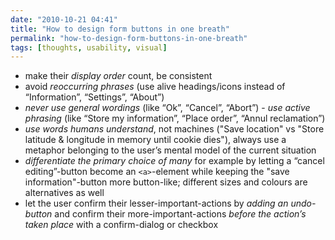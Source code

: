 ```yaml
---
date: "2010-10-21 04:41"
title: "How to design form buttons in one breath"
permalink: "how-to-design-form-buttons-in-one-breath"
tags: [thoughts, usability, visual]
---
```



- make their *display order* count, be consistent
- avoid *reoccurring phrases* (use alive headings/icons instead of “Information”, “Settings”, “About”)
- *never use general wordings* (like “Ok”, “Cancel”, “Abort”) - *use active phrasing* (like “Store my information”, “Place order”, “Annul reclamation”)
- *use words humans understand*, not machines ("Save location" vs "Store latitude & longitude in memory until cookie dies"), always use a metaphor belonging to the user’s mental model of the current situation
- *differentiate the primary choice of many* for example by letting a “cancel editing”-button become an `<a>`-element while keeping the "save information"-button more button-like; different sizes and colours are alternatives as well
- let the user confirm their lesser-important-actions by *adding an undo-button* and confirm their more-important-actions *before the action’s taken place* with a confirm-dialog or checkbox
